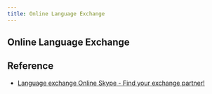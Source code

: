 ```yaml
---
title: Online Language Exchange
---
```


## Online Language Exchange


## Reference
* [Language exchange Online Skype - Find your exchange partner!](https://en.openlanguageexchange.com/language-exchange-online-Skype.html)
